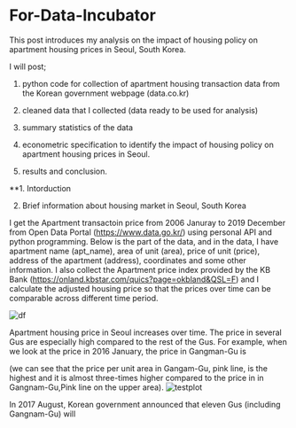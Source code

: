 # For-Data-Incubator

This post introduces my analysis on the impact of housing policy on apartment housing prices in Seoul, South Korea.

I will post; 

1) python code for collection of apartment housing transaction data from the Korean government webpage (data.co.kr)

2) cleaned data that I collected (data ready to be used for analysis)

3) summary statistics of the data

4) econometric specification to identify the impact of housing policy on apartment housing prices in Seoul.

6) results and conclusion.



**1. Intorduction


2. Brief information about housing market in Seoul, South Korea

I get the Apartment transactoin price from 2006 Januray to 2019 December from Open Data Portal (https://www.data.go.kr/) using personal API and python programming. Below is the part of the data, and in the data, I have apartment name (apt_name), area of unit (area), price of unit (price), address of the apartment (address), coordinates and some other information. I also collect the Apartment price index provided by the KB Bank (https://onland.kbstar.com/quics?page=okbland&QSL=F) and I calculate the adjusted housing price so that the prices over time can be comparable across different time period. 

![df](https://user-images.githubusercontent.com/62204139/79158997-281b6980-7d8c-11ea-85e7-6fe1eb551217.png)



Apartment housing price in Seoul increases over time. The price in several Gus are especially high compared to the rest of the Gus. For example, when we look at the price in 2016 January, the price in Gangman-Gu is 

(we can see that the price per unit area in Gangam-Gu, pink line, is the highest and it is almost three-times higher compared to the price in  in Gangnam-Gu,Pink line on the upper area). 
![testplot](https://user-images.githubusercontent.com/62204139/79156383-a295ba80-7d87-11ea-8336-f818b9397e67.png)

In 2017 August, Korean government announced that eleven Gus (including Gangnam-Gu) will 


